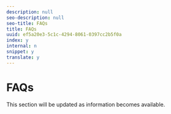 ```yaml
---
description: null
seo-description: null
seo-title: FAQs
title: FAQs
uuid: ef5a20e3-5c1c-4294-8061-0397cc2b5f0a
index: y
internal: n
snippet: y
translate: y
---
```


# FAQs

This section will be updated as information becomes available. 
